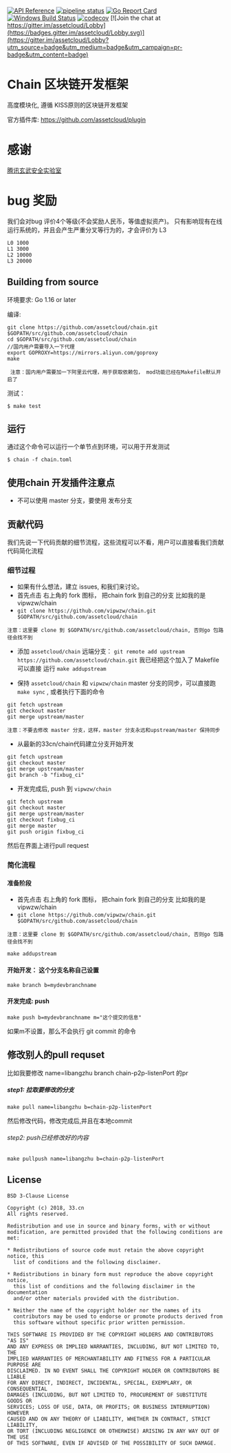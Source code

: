 [![API Reference](
https://camo.githubusercontent.com/915b7be44ada53c290eb157634330494ebe3e30a/68747470733a2f2f676f646f632e6f72672f6769746875622e636f6d2f676f6c616e672f6764646f3f7374617475732e737667
)](https://godoc.org/github.com/assetcloud/chain)
[![pipeline status](https://github.com/assetcloud/chain/actions/workflows/build.yml/badge.svg)](https://github.com/assetcloud/chain/actions/)
[![Go Report Card](https://goreportcard.com/badge/github.com/assetcloud/chain)](https://goreportcard.com/report/github.com/assetcloud/chain)
 [![Windows Build Status](https://ci.appveyor.com/api/projects/status/github/assetcloud/chain?svg=true&branch=master&passingText=Windows%20-%20OK&failingText=Windows%20-%20failed&pendingText=Windows%20-%20pending)](https://ci.appveyor.com/project/assetcloud/chain)
[![codecov](https://codecov.io/gh/assetcloud/chain/branch/master/graph/badge.svg)](https://codecov.io/gh/assetcloud/chain) [![Join the chat at https://gitter.im/assetcloud/Lobby](https://badges.gitter.im/assetcloud/Lobby.svg)](https://gitter.im/assetcloud/Lobby?utm_source=badge&utm_medium=badge&utm_campaign=pr-badge&utm_content=badge)


# Chain 区块链开发框架 

高度模块化, 遵循 KISS原则的区块链开发框架


官方插件库: https://github.com/assetcloud/plugin



# 感谢

[腾讯玄武安全实验室](https://github.com/assetcloud/chain/issues?utf8=%E2%9C%93&q=label%3A%E8%85%BE%E8%AE%AF%E7%8E%84%E6%AD%A6%E5%AE%9E%E9%AA%8C%E5%AE%A4)

# bug 奖励

我们会对bug 评价4个等级(不会奖励人民币，等值虚拟资产)。 
只有影响现有在线运行系统的，并且会产生严重分叉等行为的，才会评价为 L3

```
L0 1000
L1 3000
L2 10000
L3 20000
```

## Building from source 

环境要求: Go 1.16 or later

编译:

```shell
git clone https://github.com/assetcloud/chain.git $GOPATH/src/github.com/assetcloud/chain
cd $GOPATH/src/github.com/assetcloud/chain
//国内用户需要导入一下代理
export GOPROXY=https://mirrors.aliyun.com/goproxy
make
```

```
 注意：国内用户需要加一下阿里云代理，用于获取依赖包， mod功能已经在Makefile默认开启了
```

测试：

```shell
$ make test
```


## 运行

通过这个命令可以运行一个单节点到环境，可以用于开发测试

```shell
$ chain -f chain.toml
```

## 使用chain 开发插件注意点

* 不可以使用 master 分支，要使用 发布分支

## 贡献代码

我们先说一下代码贡献的细节流程，这些流程可以不看，用户可以直接看我们贡献代码简化流程

### 细节过程

* 如果有什么想法，建立 issues, 和我们来讨论。
* 首先点击 右上角的 fork 图标， 把chain fork 到自己的分支 比如我的是 vipwzw/chain
* `git clone https://github.com/vipwzw/chain.git $GOPATH/src/github.com/assetcloud/chain`

```
注意：这里要 clone 到 $GOPATH/src/github.com/assetcloud/chain, 否则go 包路径会找不到
```

* 添加 `assetcloud/chain` 远端分支： `git remote add upstream https://github.com/assetcloud/chain.git`  我已经把这个加入了 Makefile 可以直接 运行 `make addupstream` 

* 保持 `assetcloud/chain` 和 `vipwzw/chain` master 分支的同步，可以直接跑 `make sync` , 或者执行下面的命令

```
git fetch upstream
git checkout master
git merge upstream/master
```
```
注意：不要去修改 master 分支，这样，master 分支永远和upstream/master 保持同步
```

* 从最新的33cn/chain代码建立分支开始开发

```
git fetch upstream
git checkout master
git merge upstream/master
git branch -b "fixbug_ci"
```

* 开发完成后, push 到 `vipwzw/chain`

```
git fetch upstream
git checkout master
git merge upstream/master
git checkout fixbug_ci
git merge master
git push origin fixbug_ci
```

然后在界面上进行pull request

### 简化流程

#### 准备阶段

* 首先点击 右上角的 fork 图标， 把chain fork 到自己的分支 比如我的是 vipwzw/chain
* `git clone https://github.com/vipwzw/chain.git $GOPATH/src/github.com/assetcloud/chain`

```
注意：这里要 clone 到 $GOPATH/src/github.com/assetcloud/chain, 否则go 包路径会找不到
```

```
make addupstream
```

#### 开始开发： 这个分支名称自己设置

```
make branch b=mydevbranchname
```

#### 开发完成: push 

```
make push b=mydevbranchname m="这个提交的信息"
```

如果m不设置，那么不会执行 git commit 的命令

## 修改别人的pull requset

比如我要修改 name=libangzhu branch chain-p2p-listenPort 的pr

##### step1: 拉取要修改的分支

```
make pull name=libangzhu b=chain-p2p-listenPort
```

然后修改代码，修改完成后,并且在本地commit

###### step2: push已经修改好的内容

```
make pullpush name=libangzhu b=chain-p2p-listenPort
```

## License 

```
BSD 3-Clause License

Copyright (c) 2018, 33.cn
All rights reserved.

Redistribution and use in source and binary forms, with or without
modification, are permitted provided that the following conditions are met:

* Redistributions of source code must retain the above copyright notice, this
  list of conditions and the following disclaimer.

* Redistributions in binary form must reproduce the above copyright notice,
  this list of conditions and the following disclaimer in the documentation
  and/or other materials provided with the distribution.

* Neither the name of the copyright holder nor the names of its
  contributors may be used to endorse or promote products derived from
  this software without specific prior written permission.

THIS SOFTWARE IS PROVIDED BY THE COPYRIGHT HOLDERS AND CONTRIBUTORS "AS IS"
AND ANY EXPRESS OR IMPLIED WARRANTIES, INCLUDING, BUT NOT LIMITED TO, THE
IMPLIED WARRANTIES OF MERCHANTABILITY AND FITNESS FOR A PARTICULAR PURPOSE ARE
DISCLAIMED. IN NO EVENT SHALL THE COPYRIGHT HOLDER OR CONTRIBUTORS BE LIABLE
FOR ANY DIRECT, INDIRECT, INCIDENTAL, SPECIAL, EXEMPLARY, OR CONSEQUENTIAL
DAMAGES (INCLUDING, BUT NOT LIMITED TO, PROCUREMENT OF SUBSTITUTE GOODS OR
SERVICES; LOSS OF USE, DATA, OR PROFITS; OR BUSINESS INTERRUPTION) HOWEVER
CAUSED AND ON ANY THEORY OF LIABILITY, WHETHER IN CONTRACT, STRICT LIABILITY,
OR TORT (INCLUDING NEGLIGENCE OR OTHERWISE) ARISING IN ANY WAY OUT OF THE USE
OF THIS SOFTWARE, EVEN IF ADVISED OF THE POSSIBILITY OF SUCH DAMAGE.
```

